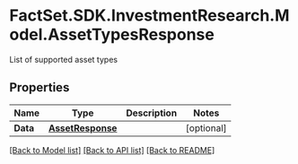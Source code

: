 # FactSet.SDK.InvestmentResearch.Model.AssetTypesResponse
List of supported asset types

## Properties

Name | Type | Description | Notes
------------ | ------------- | ------------- | -------------
**Data** | [**AssetResponse**](AssetResponse.md) |  | [optional] 

[[Back to Model list]](../README.md#documentation-for-models) [[Back to API list]](../README.md#documentation-for-api-endpoints) [[Back to README]](../README.md)

